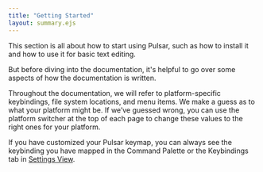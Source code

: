 ```yaml
---
title: "Getting Started"
layout: summary.ejs
---
```


This section is all about how to start using Pulsar, such as how to install it and how to use it for basic text editing.

But before diving into the documentation, it's helpful to go over some aspects of how the documentation is written.

Throughout the documentation, we will refer to platform-specific keybindings, file system locations, and menu items. We make a guess as to what your platform might be. If we’ve guessed wrong, you can use the platform switcher at the top of each page to change these values to the right ones for your platform.

If you have customized your Pulsar keymap, you can always see the keybinding you have mapped in the Command Palette or the Keybindings tab in [Settings View](TODO).
